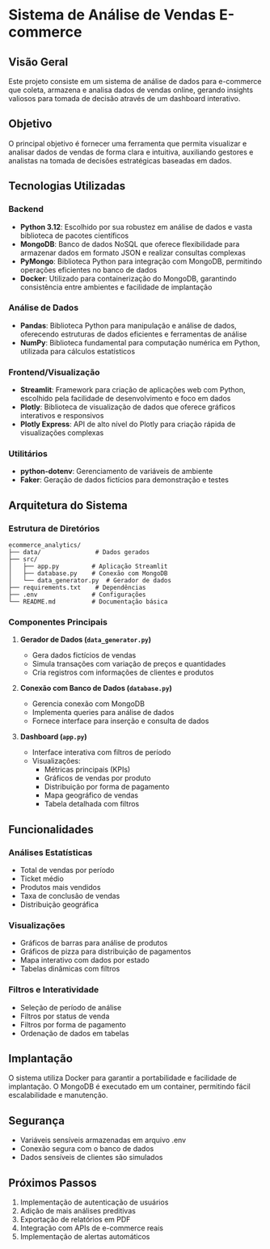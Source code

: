 # Sistema de Análise de Vendas E-commerce

## Visão Geral
Este projeto consiste em um sistema de análise de dados para e-commerce que coleta, armazena e analisa dados de vendas online, gerando insights valiosos para tomada de decisão através de um dashboard interativo.

## Objetivo
O principal objetivo é fornecer uma ferramenta que permita visualizar e analisar dados de vendas de forma clara e intuitiva, auxiliando gestores e analistas na tomada de decisões estratégicas baseadas em dados.

## Tecnologias Utilizadas

### Backend
- **Python 3.12**: Escolhido por sua robustez em análise de dados e vasta biblioteca de pacotes científicos
- **MongoDB**: Banco de dados NoSQL que oferece flexibilidade para armazenar dados em formato JSON e realizar consultas complexas
- **PyMongo**: Biblioteca Python para integração com MongoDB, permitindo operações eficientes no banco de dados
- **Docker**: Utilizado para containerização do MongoDB, garantindo consistência entre ambientes e facilidade de implantação

### Análise de Dados
- **Pandas**: Biblioteca Python para manipulação e análise de dados, oferecendo estruturas de dados eficientes e ferramentas de análise
- **NumPy**: Biblioteca fundamental para computação numérica em Python, utilizada para cálculos estatísticos

### Frontend/Visualização
- **Streamlit**: Framework para criação de aplicações web com Python, escolhido pela facilidade de desenvolvimento e foco em dados
- **Plotly**: Biblioteca de visualização de dados que oferece gráficos interativos e responsivos
- **Plotly Express**: API de alto nível do Plotly para criação rápida de visualizações complexas

### Utilitários
- **python-dotenv**: Gerenciamento de variáveis de ambiente
- **Faker**: Geração de dados fictícios para demonstração e testes

## Arquitetura do Sistema

### Estrutura de Diretórios
```
ecommerce_analytics/
├── data/               # Dados gerados
├── src/               
│   ├── app.py         # Aplicação Streamlit
│   ├── database.py    # Conexão com MongoDB
│   └── data_generator.py  # Gerador de dados
├── requirements.txt    # Dependências
├── .env               # Configurações
└── README.md          # Documentação básica
```

### Componentes Principais

1. **Gerador de Dados (`data_generator.py`)**
   - Gera dados fictícios de vendas
   - Simula transações com variação de preços e quantidades
   - Cria registros com informações de clientes e produtos

2. **Conexão com Banco de Dados (`database.py`)**
   - Gerencia conexão com MongoDB
   - Implementa queries para análise de dados
   - Fornece interface para inserção e consulta de dados

3. **Dashboard (`app.py`)**
   - Interface interativa com filtros de período
   - Visualizações:
     - Métricas principais (KPIs)
     - Gráficos de vendas por produto
     - Distribuição por forma de pagamento
     - Mapa geográfico de vendas
     - Tabela detalhada com filtros

## Funcionalidades

### Análises Estatísticas
- Total de vendas por período
- Ticket médio
- Produtos mais vendidos
- Taxa de conclusão de vendas
- Distribuição geográfica

### Visualizações
- Gráficos de barras para análise de produtos
- Gráficos de pizza para distribuição de pagamentos
- Mapa interativo com dados por estado
- Tabelas dinâmicas com filtros

### Filtros e Interatividade
- Seleção de período de análise
- Filtros por status de venda
- Filtros por forma de pagamento
- Ordenação de dados em tabelas

## Implantação
O sistema utiliza Docker para garantir a portabilidade e facilidade de implantação. O MongoDB é executado em um container, permitindo fácil escalabilidade e manutenção.

## Segurança
- Variáveis sensíveis armazenadas em arquivo .env
- Conexão segura com o banco de dados
- Dados sensíveis de clientes são simulados

## Próximos Passos
1. Implementação de autenticação de usuários
2. Adição de mais análises preditivas
3. Exportação de relatórios em PDF
4. Integração com APIs de e-commerce reais
5. Implementação de alertas automáticos 